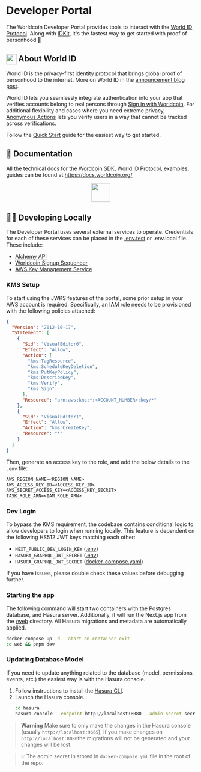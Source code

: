 <a href="https://developer.worldcoin.org">
  <img src="https://raw.githubusercontent.com/worldcoin/world-id-docs/main/public/images/shared-readme/readme-header.png" alt="" />
</a>

# Developer Portal

The Worldcoin Developer Portal provides tools to interact with the [World ID Protocol](https://worldcoin.org/world-id). Along with [IDKit](https://github.com/worldcoin/idkit-js), it's the fastest way to get started with proof of personhood 🚀

<!-- WORLD-ID-SHARED-README-TAG:START - Do not remove or modify this section directly -->
<!-- The contents of this file are inserted to all World ID repositories to provide general context on World ID. -->

## <img align="left" width="28" height="28" src="https://raw.githubusercontent.com/worldcoin/world-id-docs/main/public/images/shared-readme/readme-world-id.png" alt="" style="margin-right: 0; padding-right: 4px;" /> About World ID

World ID is the privacy-first identity protocol that brings global proof of personhood to the internet. More on World ID in the [announcement blog post](https://worldcoin.org/blog/announcements/introducing-world-id-and-sdk).

World ID lets you seamlessly integrate authentication into your app that verifies accounts belong to real persons through [Sign in with Worldcoin](https://docs.worldcoin.org/id/sign-in). For additional flexibility and cases where you need extreme privacy, [Anonymous Actions](https://docs.worldcoin.org/id/anonymous-actions) lets you verify users in a way that cannot be tracked across verifications.

Follow the [Quick Start](https://docs.worldcoin.org/quick-start) guide for the easiest way to get started.

## 📄 Documentation

All the technical docs for the Wordcoin SDK, World ID Protocol, examples, guides can be found at https://docs.worldcoin.org/

<a href="https://docs.worldcoin.org">
  <p align="center">
    <picture align="center">
      <source media="(prefers-color-scheme: dark)" srcset="https://raw.githubusercontent.com/worldcoin/world-id-docs/main/public/images/shared-readme/visit-documentation-dark.png" height="50px" />
      <source media="(prefers-color-scheme: light)" srcset="https://raw.githubusercontent.com/worldcoin/world-id-docs/main/public/images/shared-readme/visit-documentation-light.png" height="50px" />
      <img />
    </picture>
  </p>
</a>

<!-- WORLD-ID-SHARED-README-TAG:END -->

## 🧑‍💻 Developing Locally

The Developer Portal uses several external services to operate. Credentials for each of these services can be placed in the [.env.test](./web/.env.test) or .env.local file. These include:

- [Alchemy API](https://docs.alchemy.com/reference/api-overview)
- [Worldcoin Signup Sequencer](https://github.com/worldcoin/signup-sequencer)
- [AWS Key Management Service](https://aws.amazon.com/kms/)

### KMS Setup

To start using the JWKS features of the portal, some prior setup in your AWS account is required. Specifically, an IAM role needs to be provisioned with the following policies attached:

```json
{
  "Version": "2012-10-17",
  "Statement": [
    {
      "Sid": "VisualEditor0",
      "Effect": "Allow",
      "Action": [
        "kms:TagResource",
        "kms:ScheduleKeyDeletion",
        "kms:PutKeyPolicy",
        "kms:DescribeKey",
        "kms:Verify",
        "kms:Sign"
      ],
      "Resource": "arn:aws:kms:*:<ACCOUNT_NUMBER>:key/*"
    },
    {
      "Sid": "VisualEditor1",
      "Effect": "Allow",
      "Action": "kms:CreateKey",
      "Resource": "*"
    }
  ]
}
```

Then, generate an access key to the role, and add the below details to the `.env` file:

```txt
AWS_REGION_NAME=<REGION_NAME>
AWS_ACCESS_KEY_ID=<ACCESS_KEY_ID>
AWS_SECRET_ACCESS_KEY=<ACCESS_KEY_SECRET>
TASK_ROLE_ARN=<IAM_ROLE_ARN>
```

### Dev Login

To bypass the KMS requirement, the codebase contains conditional logic to allow developers to login when running locally. This feature is dependent on the following HS512 JWT keys matching each other:

- `NEXT_PUBLIC_DEV_LOGIN_KEY` ([.env](./web/.env.test))
- `HASURA_GRAPHQL_JWT_SECRET` ([.env](./web/.env.test))
- `HASURA_GRAPHQL_JWT_SECRET` ([docker-compose.yaml](./docker-compose.yaml))

If you have issues, please double check these values before debugging further.

### Starting the app

The following command will start two containers with the Postgres database, and Hasura server. Additionally, it will run the Next.js app from the [/web](./web) directory. All Hasura migrations and metadata are automatically applied.

```bash
docker compose up -d --abort-on-container-exit
cd web && pnpm dev
```

### Updating Database Model

If you need to update anything related to the database (model, permissions, events, etc.) the easiest way is with the Hasura console.

1. Follow instructions to install the [Hasura CLI](https://hasura.io/docs/latest/graphql/core/hasura-cli/install-hasura-cli/).
2. Launch the Hasura console.
   ```bash
   cd hasura
   hasura console --endpoint http://localhost:8080 --admin-secret secret!
   ```

> **Warning** Make sure to only make the changes in the Hasura console (usually `http://localhost:9665`), if you make changes on `http://localhost:8080`the migrations will not be generated and your changes will be lost.

> 💡 The admin secret in stored in `docker-compose.yml` file in the root of the repo.
